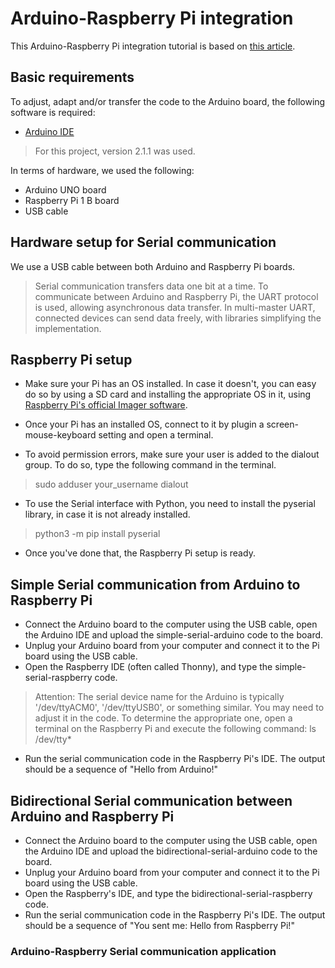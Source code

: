 # Arduino-Raspberry Pi integration

This Arduino-Raspberry Pi integration tutorial is based on [this article](https://roboticsbackend.com/raspberry-pi-arduino-serial-communication/).

## Basic requirements

To adjust, adapt and/or transfer the code to the Arduino board, the following software is required:

- [Arduino IDE](https://www.arduino.cc/en/software)

> For this project, version 2.1.1 was used.

In terms of hardware, we used the following:

- Arduino UNO board
- Raspberry Pi 1 B board
- USB cable

## Hardware setup for Serial communication

We use a USB cable between both Arduino and Raspberry Pi boards.

> Serial communication transfers data one bit at a time. To communicate between Arduino and Raspberry Pi, the UART protocol is used, allowing asynchronous data transfer. In multi-master UART, connected devices can send data freely, with libraries simplifying the implementation.

## Raspberry Pi setup

- Make sure your Pi has an OS installed. In case it doesn't, you can easy do so by using a SD card and installing the appropriate OS in it, using [Raspberry Pi's official Imager software](https://www.raspberrypi.com/software/).

- Once your Pi has an installed OS, connect to it by plugin a screen-mouse-keyboard setting and open a terminal.

- To avoid permission errors, make sure your user is added to the dialout group. To do so, type the following command in the terminal.

> sudo adduser your_username dialout

- To use the Serial interface with Python, you need to install the pyserial library, in case it is not already installed.

> python3 -m pip install pyserial

- Once you've done that, the Raspberry Pi setup is ready.

## Simple Serial communication from Arduino to Raspberry Pi

- Connect the Arduino board to the computer using the USB cable, open the Arduino IDE and upload the simple-serial-arduino code to the board.
- Unplug your Arduino board from your computer and connect it to the Pi board using the USB cable.
- Open the Raspberry IDE (often called Thonny), and type the simple-serial-raspberry code.

> Attention: The serial device name for the Arduino is typically '/dev/ttyACM0', '/dev/ttyUSB0', or something similar. You may need to adjust it in the code. To determine the appropriate one, open a terminal on the Raspberry Pi and execute the following command: ls /dev/tty*

- Run the serial communication code in the Raspberry Pi's IDE. The output should be a sequence of "Hello from Arduino!"

## Bidirectional Serial communication between Arduino and Raspberry Pi

- Connect the Arduino board to the computer using the USB cable, open the Arduino IDE and upload the bidirectional-serial-arduino code to the board.
- Unplug your Arduino board from your computer and connect it to the Pi board using the USB cable.
- Open the Raspberry's IDE, and type the bidirectional-serial-raspberry code.
- Run the serial communication code in the Raspberry Pi's IDE. The output should be a sequence of "You sent me: Hello from Raspberry Pi!"

### Arduino-Raspberry Serial communication application






